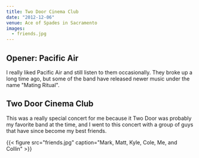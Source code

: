 ```yaml
---
title: Two Door Cinema Club
date: "2012-12-06"
venue: Ace of Spades in Sacramento
images:
  - friends.jpg
---
```


## Opener: Pacific Air

I really liked Pacific Air and still listen to them occasionally.
They broke up a long time ago,
but some of the band have released newer music under the name "Mating Ritual".

## Two Door Cinema Club

This was a really special concert for me because it Two Door was probably
my favorite band at the time,
and I went to this concert with a group of guys that have since become my
best friends.

{{< figure src="friends.jpg" caption="Mark, Matt, Kyle, Cole, Me, and Collin" >}}
